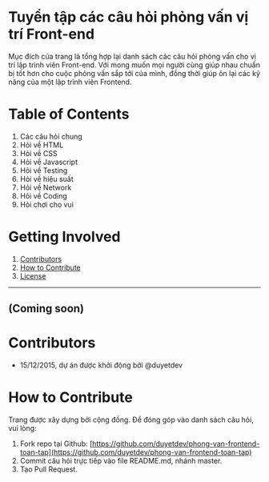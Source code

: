# Tuyển tập các câu hỏi phỏng vấn vị trí Front-end

Mục đích của trang là tổng hợp lại danh sách các câu hỏi phỏng vấn cho vị trí lập trình viên Front-end. 
Với mong muốn mọi người cùng giúp nhau chuẩn bị tốt hơn cho cuộc phỏng vấn sắp tới của mình, đồng thời
giúp ôn lại các kỹ năng của một lập trình viên Frontend. 



# Table of Contents

1. Các câu hỏi chung
2. Hỏi về HTML 
3. Hỏi về CSS
4. Hỏi về Javascript
5. Hỏi về Testing 
6. Hỏi về hiệu suất
7. Hỏi về Network
8. Hỏi về Coding
9. Hỏi chơi cho vui 

# Getting Involved

1. [Contributors](#contributors)
2. [How to Contribute](#how-to-contribute)
3. [License](https://github.com/duyetdev/phong-van-frontend-toan-tap/blob/master/LICENSE)

------------------------------------------
(Coming soon)
------------------------------------------

# Contributors
* 15/12/2015, dự án được khởi động bởi @duyetdev

# How to Contribute
Trang được xây dựng bởi cộng đồng. Để đóng góp vào danh sách câu hỏi, vui lòng: 
1. Fork repo tại Github: [https://github.com/duyetdev/phong-van-frontend-toan-tap](https://github.com/duyetdev/phong-van-frontend-toan-tap)
2. Commit câu hỏi trực tiếp vào file README.md, nhánh master.
3. Tạo Pull Request.
